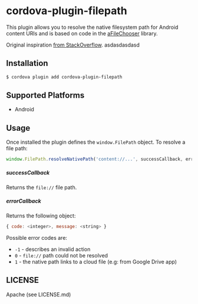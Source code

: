 # cordova-plugin-filepath

This plugin allows you to resolve the native filesystem path for Android content
URIs and is based on code in the [aFileChooser](https://github.com/iPaulPro/aFileChooser/blob/master/aFileChooser/src/com/ipaulpro/afilechooser/utils/FileUtils.java) library.

Original inspiration [from StackOverflow](http://stackoverflow.com/questions/20067508/get-real-path-from-uri-android-kitkat-new-storage-access-framework).
asdasdasdasd

## Installation

```bash
$ cordova plugin add cordova-plugin-filepath
```

## Supported Platforms

* Android

## Usage

Once installed the plugin defines the `window.FilePath` object. To resolve a
file path:

```js
window.FilePath.resolveNativePath('content://...', successCallback, errorCallback);
```

##### successCallback

Returns the `file://` file path.

##### errorCallback

Returns the following object:

```js
{ code: <integer>, message: <string> }
```

Possible error codes are:

* `-1` - describes an invalid action
* `0` - `file://` path could not be resolved
* `1` - the native path links to a cloud file (e.g: from Google Drive app)

## LICENSE

Apache (see LICENSE.md)
